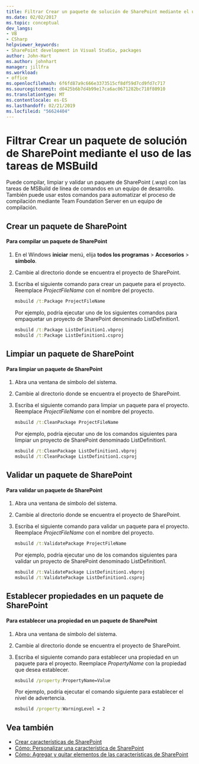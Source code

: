 ```yaml
---
title: Filtrar Crear un paquete de solución de SharePoint mediante el uso de las tareas de MSBuild | Documentos de Microsoft
ms.date: 02/02/2017
ms.topic: conceptual
dev_langs:
- VB
- CSharp
helpviewer_keywords:
- SharePoint development in Visual Studio, packages
author: John-Hart
ms.author: johnhart
manager: jillfra
ms.workload:
- office
ms.openlocfilehash: 6f6fd87a9c666e3373515cf8df59d7cd9fd7c717
ms.sourcegitcommit: d0425b6b7d4b99e17ca6ac0671282bc718f80910
ms.translationtype: MT
ms.contentlocale: es-ES
ms.lasthandoff: 02/21/2019
ms.locfileid: "56624404"
---
```

# <a name="how-to-create-a-sharepoint-solution-package-by-using-msbuild-tasks"></a>Filtrar Crear un paquete de solución de SharePoint mediante el uso de las tareas de MSBuild
  Puede compilar, limpiar y validar un paquete de SharePoint (*.wsp*) con las tareas de MSBuild de línea de comandos en un equipo de desarrollo. También puede usar estos comandos para automatizar el proceso de compilación mediante Team Foundation Server en un equipo de compilación.

## <a name="build-a-sharepoint-package"></a>Crear un paquete de SharePoint

#### <a name="to-build-a-sharepoint-package"></a>Para compilar un paquete de SharePoint

1.  En el Windows **iniciar** menú, elija **todos los programas** > **Accesorios** > **símbolo**.

2.  Cambie al directorio donde se encuentra el proyecto de SharePoint.

3.  Escriba el siguiente comando para crear un paquete para el proyecto. Reemplace *ProjectFileName* con el nombre del proyecto.

    ```cmd
    msbuild /t:Package ProjectFileName
    ```

     Por ejemplo, podría ejecutar uno de los siguientes comandos para empaquetar un proyecto de SharePoint denominado ListDefinition1.

    ```cmd
    msbuild /t:Package ListDefinition1.vbproj
    msbuild /t:Package ListDefinition1.csproj
    ```

## <a name="clean-a-sharepoint-package"></a>Limpiar un paquete de SharePoint

#### <a name="to-clean-a-sharepoint-package"></a>Para limpiar un paquete de SharePoint

1.  Abra una ventana de símbolo del sistema.

2.  Cambie al directorio donde se encuentra el proyecto de SharePoint.

3.  Escriba el siguiente comando para limpiar un paquete para el proyecto. Reemplace *ProjectFileName* con el nombre del proyecto.

    ```cmd
    msbuild /t:CleanPackage ProjectFileName
    ```

     Por ejemplo, podría ejecutar uno de los comandos siguientes para limpiar un proyecto de SharePoint denominado ListDefinition1.

    ```cmd
    msbuild /t:CleanPackage ListDefinition1.vbproj
    msbuild /t:CleanPackage ListDefinition1.csproj
    ```

## <a name="validate-a-sharepoint-package"></a>Validar un paquete de SharePoint

#### <a name="to-validate-a-sharepoint-package"></a>Para validar un paquete de SharePoint

1.  Abra una ventana de símbolo del sistema.

2.  Cambie al directorio donde se encuentra el proyecto de SharePoint.

3.  Escriba el siguiente comando para validar un paquete para el proyecto. Reemplace *ProjectFileName* con el nombre del proyecto.

    ```cmd
    msbuild /t:ValidatePackage ProjectFileName
    ```

     Por ejemplo, podría ejecutar uno de los comandos siguientes para validar un proyecto de SharePoint denominado ListDefinition1.

    ```cmd
    msbuild /t:ValidatePackage ListDefinition1.vbproj
    msbuild /t:ValidatePackage ListDefinition1.csproj
    ```

## <a name="set-properties-in-a-sharepoint-package"></a>Establecer propiedades en un paquete de SharePoint

#### <a name="to-set-a-property-in-a-sharepoint-package"></a>Para establecer una propiedad en un paquete de SharePoint

1.  Abra una ventana de símbolo del sistema.

2.  Cambie al directorio donde se encuentra el proyecto de SharePoint.

3.  Escriba el siguiente comando para establecer una propiedad en un paquete para el proyecto. Reemplace *PropertyName* con la propiedad que desea establecer.

    ```cmd
    msbuild /property:PropertyName=Value
    ```

     Por ejemplo, podría ejecutar el comando siguiente para establecer el nivel de advertencia.

    ```cmd
    msbuild /property:WarningLevel = 2
    ```

## <a name="see-also"></a>Vea también
- [Crear características de SharePoint](../sharepoint/creating-sharepoint-features.md)
- [Cómo: Personalizar una característica de SharePoint](../sharepoint/how-to-customize-a-sharepoint-feature.md)
- [Cómo: Agregar y quitar elementos de las características de SharePoint](../sharepoint/how-to-add-and-remove-items-to-sharepoint-features.md)
